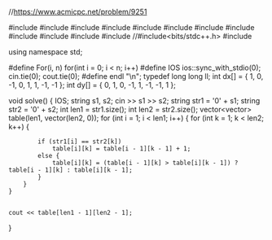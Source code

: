 //https://www.acmicpc.net/problem/9251

#include <iostream> 
#include <vector>
#include <algorithm>
#include <string>
#include <queue>
#include <deque>
#include <tuple>
#include <list>
#include <set>
#include <cmath>
#include <stack>
#include <map>
//#include<bits/stdc++.h>
#include<cstdio>

using namespace std;

#define For(i, n) for(int i = 0; i < n; i++)
#define IOS  ios::sync_with_stdio(0); cin.tie(0); cout.tie(0);
#define endl  "\n";
typedef  long long ll;
int dx[] = { 1, 0, -1, 0, 1, 1, -1, -1 };
int dy[] = { 0, 1, 0, -1, 1, -1, -1, 1 };


void solve() {
    IOS;
    string s1, s2;
    cin >> s1 >> s2;
    string str1 = '0' + s1;
    string str2 = '0' + s2;
    int len1 = str1.size();
    int len2 = str2.size();
    vector<vector<int>> table(len1, vector<int>(len2, 0));
    for (int i = 1; i < len1; i++) {
        for (int k = 1; k < len2; k++) {
            
            if (str1[i] == str2[k])
                table[i][k] = table[i - 1][k - 1] + 1;
            else {
                table[i][k] = (table[i - 1][k] > table[i][k - 1]) ? table[i - 1][k] : table[i][k - 1];
            }
        }
    }
 

    cout << table[len1 - 1][len2 - 1];
}
